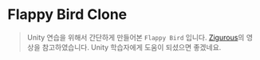 # Flappy Bird Clone

> Unity 연습을 위해서 간단하게 만들어본 `Flappy Bird` 입니다. [Zigurous](https://www.youtube.com/playlist?list=PLqlFiJjSZ2x2pA2t4dh_4lEsmSBs_U5BP)의 영상을 참고하였습니다. Unity 학습자에게 도움이 되셨으면 좋겠네요.
